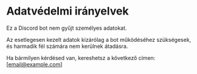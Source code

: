 # Adatvédelmi irányelvek

Ez a Discord bot nem gyűjt személyes adatokat.

Az esetlegesen kezelt adatok kizárólag a bot működéséhez szükségesek, és harmadik fél számára nem kerülnek átadásra.

Ha bármilyen kérdésed van, kereshetsz a következő címen: [email@example.com]
